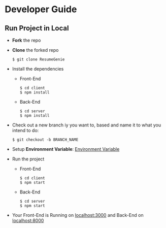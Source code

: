 # Developer Guide
## Run Project in Local

- **Fork** the repo

- **Clone** the forked repo
  ```
  $ git clone ResumeGenie
  ```
  
- Install the dependencies
  - Front-End
    ```
    $ cd client
    $ npm install
    ```
  - Back-End
    ```
    $ cd server
    $ npm install
    ```
  
- Check out a new branch iy you want to, based and name it to what you intend to do:
  ```
  $ git checkout -b BRANCH_NAME
  ```
  
- Setup **Environment Variable**: [Environment Variable](ENVIRONMENT.md)
  
- Run the project <br />
  - Front-End
    ```
    $ cd client
    $ npm start
    ```
  - Back-End
    ```
    $ cd server
    $ npm start
    ```
   
- Your Front-End is Running on [localhost:3000](http://localhost:3000) and Back-End on [localhost:8000](http://localhost:8000)
